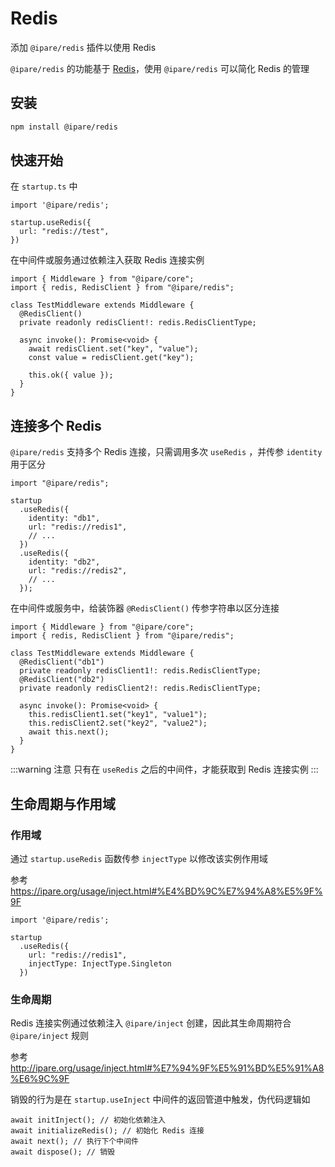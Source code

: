 # Redis

添加 `@ipare/redis` 插件以使用 Redis

`@ipare/redis` 的功能基于 [Redis](https://github.com/redis/node-redis)，使用 `@ipare/redis` 可以简化 Redis 的管理

## 安装

```sh
npm install @ipare/redis
```

## 快速开始

在 `startup.ts` 中

```TS
import '@ipare/redis';

startup.useRedis({
  url: "redis://test",
})
```

在中间件或服务通过依赖注入获取 Redis 连接实例

```TS
import { Middleware } from "@ipare/core";
import { redis, RedisClient } from "@ipare/redis";

class TestMiddleware extends Middleware {
  @RedisClient()
  private readonly redisClient!: redis.RedisClientType;

  async invoke(): Promise<void> {
    await redisClient.set("key", "value");
    const value = redisClient.get("key");

    this.ok({ value });
  }
}
```

## 连接多个 Redis

`@ipare/redis` 支持多个 Redis 连接，只需调用多次 `useRedis` ，并传参 `identity` 用于区分

```TS
import "@ipare/redis";

startup
  .useRedis({
    identity: "db1",
    url: "redis://redis1",
    // ...
  })
  .useRedis({
    identity: "db2",
    url: "redis://redis2",
    // ...
  });
```

在中间件或服务中，给装饰器 `@RedisClient()` 传参字符串以区分连接

```TS
import { Middleware } from "@ipare/core";
import { redis, RedisClient } from "@ipare/redis";

class TestMiddleware extends Middleware {
  @RedisClient("db1")
  private readonly redisClient1!: redis.RedisClientType;
  @RedisClient("db2")
  private readonly redisClient2!: redis.RedisClientType;

  async invoke(): Promise<void> {
    this.redisClient1.set("key1", "value1");
    this.redisClient2.set("key2", "value2");
    await this.next();
  }
}
```

:::warning 注意
只有在 `useRedis` 之后的中间件，才能获取到 Redis 连接实例
:::

## 生命周期与作用域

### 作用域

通过 `startup.useRedis` 函数传参 `injectType` 以修改该实例作用域

参考 <https://ipare.org/usage/inject.html#%E4%BD%9C%E7%94%A8%E5%9F%9F>

```TS
import '@ipare/redis';

startup
  .useRedis({
    url: "redis://redis1",
    injectType: InjectType.Singleton
  })
```

### 生命周期

Redis 连接实例通过依赖注入 `@ipare/inject` 创建，因此其生命周期符合 `@ipare/inject` 规则

参考 <http://ipare.org/usage/inject.html#%E7%94%9F%E5%91%BD%E5%91%A8%E6%9C%9F>

销毁的行为是在 `startup.useInject` 中间件的返回管道中触发，伪代码逻辑如

```TS
await initInject(); // 初始化依赖注入
await initializeRedis(); // 初始化 Redis 连接
await next(); // 执行下个中间件
await dispose(); // 销毁
```
